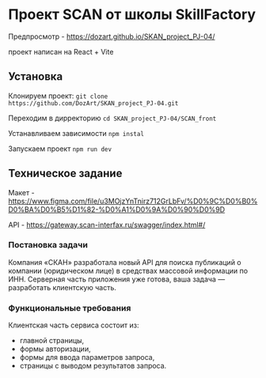 # Проект SCAN от школы SkillFactory 

Предпросмотр - https://dozart.github.io/SKAN_project_PJ-04/

проект написан на React + Vite 

## Установка

Клонируем проект: `git clone https://github.com/DozArt/SKAN_project_PJ-04.git`

Переходим в дирректорию  `cd SKAN_project_PJ-04/SCAN_front`

Устанавливаем зависимости `npm instal`

Запускаем проект `npm run dev`

## Техническое задание

Макет - https://www.figma.com/file/u3MOjzYnTnirz712GrLbFv/%D0%9C%D0%B0%D0%BA%D0%B5%D1%82-%D0%A1%D0%9A%D0%90%D0%9D

API - https://gateway.scan-interfax.ru/swagger/index.html#/

### Постановка задачи
Компания «СКАН» разработала новый API для поиска публикаций о компании (юридическом лице) в средствах массовой информации по ИНН. Серверная часть приложения уже готова, ваша задача — разработать клиентскую часть.

### Функциональные требования
Клиентская часть сервиса состоит из:

- главной страницы,
- формы авторизации,
- формы для ввода параметров запроса,
- страницы с выводом результатов запроса.
